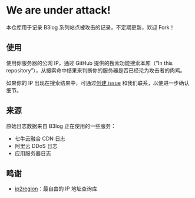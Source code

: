 # We are under attack!

本仓库用于记录 B3log 系列站点被攻击的记录，不定期更新，欢迎 Fork！

## 使用

使用你服务器的公网 IP，通过 GitHub 提供的搜索功能搜索本库（“In this repository”），从搜索命中结果来判断你的服务器是否已经沦为攻击者的肉鸡。

如果你的 IP 出现在搜索结果中，可通过[创建 issue](https://github.com/b3log/we-are-under-attack/issues/new) 和我们联系，以便进一步确认细节。

## 来源

原始日志数据来自 B3log 正在使用的一些服务：

* 七牛云融合 CDN 日志
* 阿里云 DDoS 日志
* 应用服务器日志

## 鸣谢

* [ip2region](https://github.com/lionsoul2014/ip2region)：最自由的 IP 地址查询库